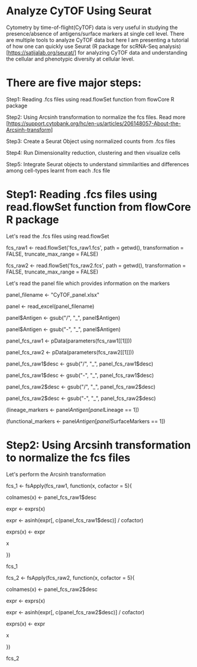 # Analyze CyTOF Using Seurat
Cytometry by time-of-flight(CyTOF) data is very useful in studying the presence/absence of antigens/surface markers at single cell level. There are multiple tools to analyze CyTOF data but here I am presenting a tutorial of how one can quickly use Seurat (R package for scRNA-Seq analysis) [https://satijalab.org/seurat/] for analyzing CyTOF data and understanding the cellular and phenotypic diversity at cellular level. 

# There are five major steps:
Step1: Reading .fcs files using read.flowSet function from flowCore R package

Step2: Using Arcsinh transformation to normalize the fcs files. Read more [https://support.cytobank.org/hc/en-us/articles/206148057-About-the-Arcsinh-transform]

Step3: Create a Seurat Object using normalized counts from .fcs files

Step4: Run Dimensionality reduction, clustering and then visualize cells

Step5: Integrate Seurat objects to understand simmilarities and differences among cell-types learnt from each .fcs file

# Step1: Reading .fcs files using read.flowSet function from flowCore R package

Let's read the .fcs files using read.flowSet

fcs_raw1 <- read.flowSet('fcs_raw1.fcs', path = getwd(), transformation = FALSE,  truncate_max_range = FALSE)

fcs_raw2 <- read.flowSet('fcs_raw2.fcs', path = getwd(), transformation = FALSE,  truncate_max_range = FALSE)

Let's read the panel file which provides information on the markers

panel_filename <- "CyTOF_panel.xlsx"

panel <- read_excel(panel_filename)

panel$Antigen <- gsub("/", "_", panel$Antigen)

panel$Antigen <- gsub("-", "_", panel$Antigen)

panel_fcs_raw1 <- pData(parameters(fcs_raw1[[1]]))

panel_fcs_raw2 <- pData(parameters(fcs_raw2[[1]]))

panel_fcs_raw1$desc <- gsub("/", "_", panel_fcs_raw1$desc)

panel_fcs_raw1$desc <- gsub("-", "_", panel_fcs_raw1$desc)

panel_fcs_raw2$desc <- gsub("/", "_", panel_fcs_raw2$desc)

panel_fcs_raw2$desc <- gsub("-", "_", panel_fcs_raw2$desc)

(lineage_markers <- panel$Antigen[panel$Lineage == 1])

(functional_markers <- panel$Antigen[panel$SurfaceMarkers == 1])

# Step2: Using Arcsinh transformation to normalize the fcs files

Let's perform the Arcsinh transformation

fcs_1 <- fsApply(fcs_raw1, function(x, cofactor = 5){

  colnames(x) <- panel_fcs_raw1$desc
  
  expr <- exprs(x)
  
  expr <- asinh(expr[, c(panel_fcs_raw1$desc)] / cofactor)
  
  exprs(x) <- expr
  
  x
  
})

fcs_1

fcs_2 <- fsApply(fcs_raw2, function(x, cofactor = 5){

  colnames(x) <- panel_fcs_raw2$desc
  
  expr <- exprs(x)
  
  expr <- asinh(expr[, c(panel_fcs_raw2$desc)] / cofactor)
  
  exprs(x) <- expr
  
  x
  
})

fcs_2
